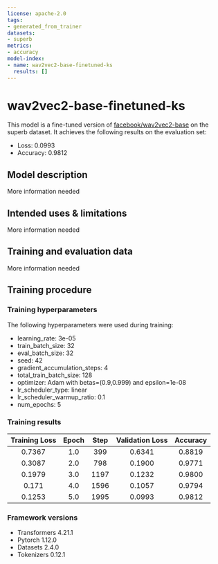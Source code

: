 ```yaml
---
license: apache-2.0
tags:
- generated_from_trainer
datasets:
- superb
metrics:
- accuracy
model-index:
- name: wav2vec2-base-finetuned-ks
  results: []
---
```


<!-- This model card has been generated automatically according to the information the Trainer had access to. You
should probably proofread and complete it, then remove this comment. -->

# wav2vec2-base-finetuned-ks

This model is a fine-tuned version of [facebook/wav2vec2-base](https://huggingface.co/facebook/wav2vec2-base) on the superb dataset.
It achieves the following results on the evaluation set:
- Loss: 0.0993
- Accuracy: 0.9812

## Model description

More information needed

## Intended uses & limitations

More information needed

## Training and evaluation data

More information needed

## Training procedure

### Training hyperparameters

The following hyperparameters were used during training:
- learning_rate: 3e-05
- train_batch_size: 32
- eval_batch_size: 32
- seed: 42
- gradient_accumulation_steps: 4
- total_train_batch_size: 128
- optimizer: Adam with betas=(0.9,0.999) and epsilon=1e-08
- lr_scheduler_type: linear
- lr_scheduler_warmup_ratio: 0.1
- num_epochs: 5

### Training results

| Training Loss | Epoch | Step | Validation Loss | Accuracy |
|:-------------:|:-----:|:----:|:---------------:|:--------:|
| 0.7367        | 1.0   | 399  | 0.6341          | 0.8819   |
| 0.3087        | 2.0   | 798  | 0.1900          | 0.9771   |
| 0.1979        | 3.0   | 1197 | 0.1232          | 0.9800   |
| 0.171         | 4.0   | 1596 | 0.1057          | 0.9794   |
| 0.1253        | 5.0   | 1995 | 0.0993          | 0.9812   |


### Framework versions

- Transformers 4.21.1
- Pytorch 1.12.0
- Datasets 2.4.0
- Tokenizers 0.12.1
